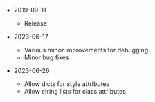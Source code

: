 * 2019-09-11
	* Release

* 2023-06-17
	* Various minor improvements for debugging
	* Minor bug fixes

* 2023-06-26
	* Allow dicts for style attributes
	* Allow string lists for class attributes

